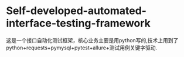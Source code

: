 # Self-developed-automated-interface-testing-framework
这是一个接口自动化测试框架，核心业务主要是用python写的,技术上用到了python+requests+pymysql+pytest+allure+测试用例关键字驱动.
